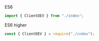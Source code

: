 ES6
```ts
import { ClientDEV } from "./index";
```

ES6 higher
```js
const { ClientDEV } = require("./index");
```
